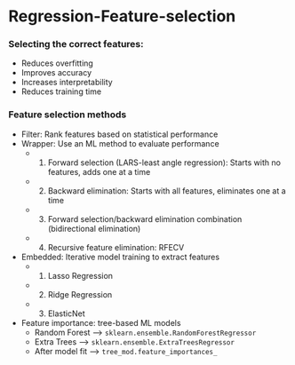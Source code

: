 # Regression-Feature-selection

### Selecting the correct features:
- Reduces overfitting
- Improves accuracy
- Increases interpretability
- Reduces training time

### Feature selection methods
- Filter: Rank features based on statistical performance
- Wrapper: Use an ML method to evaluate performance 
  * 1. Forward selection (LARS-least angle regression): Starts with no features, adds one at a time
  * 2. Backward elimination: Starts with all features, eliminates one at a time
  * 3. Forward selection/backward elimination combination (bidirectional elimination)
  * 4. Recursive feature elimination: RFECV
- Embedded: Iterative model training to extract features 
  * 1. Lasso Regression
  * 2. Ridge Regression
  * 3. ElasticNet
- Feature importance: tree-based ML models
  * Random Forest --> `sklearn.ensemble.RandomForestRegressor`
  * Extra Trees --> `sklearn.ensemble.ExtraTreesRegressor`
  * After model fit --> `tree_mod.feature_importances_`




